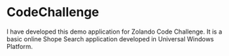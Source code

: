 # CodeChallenge

I have developed this demo application for Zolando Code Challenge. It is a basic online Shope Search application developed in Universal Windows Platform.
